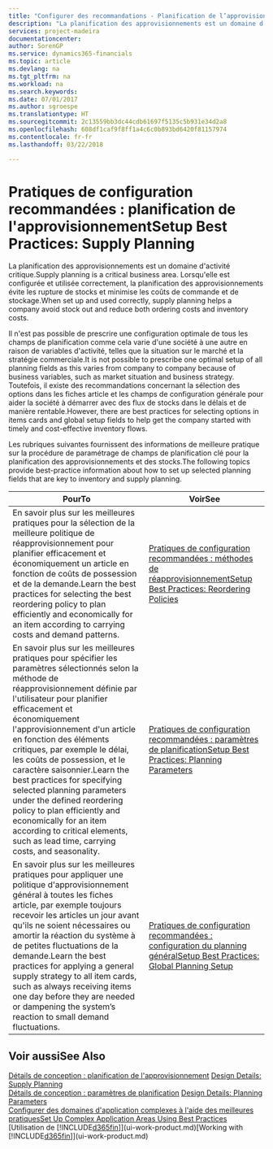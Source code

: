 ```yaml
---
title: "Configurer des recommandations - Planification de l’approvisionnement | Microsoft Docs"
description: "La planification des approvisionnements est un domaine d'activité critique. Lorsqu'elle est configurée et utilisée correctement, la planification des approvisionnements évite les rupture de stocks et minimise les coûts de commande et de stockage."
services: project-madeira
documentationcenter: 
author: SorenGP
ms.service: dynamics365-financials
ms.topic: article
ms.devlang: na
ms.tgt_pltfrm: na
ms.workload: na
ms.search.keywords: 
ms.date: 07/01/2017
ms.author: sgroespe
ms.translationtype: HT
ms.sourcegitcommit: 2c13559bb3dc44cdb61697f5135c5b931e34d2a8
ms.openlocfilehash: 608df1caf9f8ff1a4c6c0b893bd6420f81157974
ms.contentlocale: fr-fr
ms.lasthandoff: 03/22/2018

---
```

# <a name="setup-best-practices-supply-planning"></a><span data-ttu-id="f0117-104">Pratiques de configuration recommandées : planification de l'approvisionnement</span><span class="sxs-lookup"><span data-stu-id="f0117-104">Setup Best Practices: Supply Planning</span></span>
<span data-ttu-id="f0117-105">La planification des approvisionnements est un domaine d'activité critique.</span><span class="sxs-lookup"><span data-stu-id="f0117-105">Supply planning is a critical business area.</span></span> <span data-ttu-id="f0117-106">Lorsqu'elle est configurée et utilisée correctement, la planification des approvisionnements évite les rupture de stocks et minimise les coûts de commande et de stockage.</span><span class="sxs-lookup"><span data-stu-id="f0117-106">When set up and used correctly, supply planning helps a company avoid stock out and reduce both ordering costs and inventory costs.</span></span>  

 <span data-ttu-id="f0117-107">Il n'est pas possible de prescrire une configuration optimale de tous les champs de planification comme cela varie d'une société à une autre en raison de variables d'activité, telles que la situation sur le marché et la stratégie commerciale.</span><span class="sxs-lookup"><span data-stu-id="f0117-107">It is not possible to prescribe one optimal setup of all planning fields as this varies from company to company because of business variables, such as market situation and business strategy.</span></span> <span data-ttu-id="f0117-108">Toutefois, il existe des recommandations concernant la sélection des options dans les fiches article et les champs de configuration générale pour aider la société à démarrer avec des flux de stocks dans le délais et de manière rentable.</span><span class="sxs-lookup"><span data-stu-id="f0117-108">However, there are best practices for selecting options in items cards and global setup fields to help get the company started with timely and cost-effective inventory flows.</span></span>  

 <span data-ttu-id="f0117-109">Les rubriques suivantes fournissent des informations de meilleure pratique sur la procédure de paramétrage de champs de planification clé pour la planification des approvisionnements et des stocks.</span><span class="sxs-lookup"><span data-stu-id="f0117-109">The following topics provide best-practice information about how to set up selected planning fields that are key to inventory and supply planning.</span></span>  

|<span data-ttu-id="f0117-110">**Pour**</span><span class="sxs-lookup"><span data-stu-id="f0117-110">**To**</span></span>|<span data-ttu-id="f0117-111">**Voir**</span><span class="sxs-lookup"><span data-stu-id="f0117-111">**See**</span></span>|  
|------------|-------------|  
|<span data-ttu-id="f0117-112">En savoir plus sur les meilleures pratiques pour la sélection de la meilleure politique de réapprovisionnement pour planifier efficacement et économiquement un article en fonction de coûts de possession et de la demande.</span><span class="sxs-lookup"><span data-stu-id="f0117-112">Learn the best practices for selecting the best reordering policy to plan efficiently and economically for an item according to carrying costs and demand patterns.</span></span>|[<span data-ttu-id="f0117-113">Pratiques de configuration recommandées : méthodes de réapprovisionnement</span><span class="sxs-lookup"><span data-stu-id="f0117-113">Setup Best Practices: Reordering Policies</span></span>](setup-best-practices-reordering-policies.md)|  
|<span data-ttu-id="f0117-114">En savoir plus sur les meilleures pratiques pour spécifier les paramètres sélectionnés selon la méthode de réapprovisionnement définie par l'utilisateur pour planifier efficacement et économiquement l'approvisionnement d'un article en fonction des éléments critiques, par exemple le délai, les coûts de possession, et le caractère saisonnier.</span><span class="sxs-lookup"><span data-stu-id="f0117-114">Learn the best practices for specifying selected planning parameters under the defined reordering policy to plan efficiently and economically for an item according to critical elements, such as lead time, carrying costs, and seasonality.</span></span>|[<span data-ttu-id="f0117-115">Pratiques de configuration recommandées : paramètres de planification</span><span class="sxs-lookup"><span data-stu-id="f0117-115">Setup Best Practices: Planning Parameters</span></span>](setup-best-practices-planning-parameters.md)|  
|<span data-ttu-id="f0117-116">En savoir plus sur les meilleures pratiques pour appliquer une politique d'approvisionnement général à toutes les fiches article, par exemple toujours recevoir les articles un jour avant qu'ils ne soient nécessaires ou amortir la réaction du système à de petites fluctuations de la demande.</span><span class="sxs-lookup"><span data-stu-id="f0117-116">Learn the best practices for applying a general supply strategy to all item cards, such as always receiving items one day before they are needed or dampening the system’s reaction to small demand fluctuations.</span></span>|[<span data-ttu-id="f0117-117">Pratiques de configuration recommandées : configuration du planning général</span><span class="sxs-lookup"><span data-stu-id="f0117-117">Setup Best Practices: Global Planning Setup</span></span>](setup-best-practices-global-planning-setup.md)|  

## <a name="see-also"></a><span data-ttu-id="f0117-118">Voir aussi</span><span class="sxs-lookup"><span data-stu-id="f0117-118">See Also</span></span>  
 <span data-ttu-id="f0117-119">[Détails de conception : planification de l'approvisionnement](design-details-supply-planning.md) </span><span class="sxs-lookup"><span data-stu-id="f0117-119">[Design Details: Supply Planning](design-details-supply-planning.md) </span></span>  
 <span data-ttu-id="f0117-120">[Détails de conception : paramètres de planification](design-details-planning-parameters.md) </span><span class="sxs-lookup"><span data-stu-id="f0117-120">[Design Details: Planning Parameters](design-details-planning-parameters.md) </span></span>  
 [<span data-ttu-id="f0117-121">Configurer des domaines d'application complexes à l'aide des meilleures pratiques</span><span class="sxs-lookup"><span data-stu-id="f0117-121">Set Up Complex Application Areas Using Best Practices</span></span>](set-up-complex-application-areas-using-best-practices.md)  
 <span data-ttu-id="f0117-122">[Utilisation de [!INCLUDE[d365fin](includes/d365fin_md.md)]](ui-work-product.md)</span><span class="sxs-lookup"><span data-stu-id="f0117-122">[Working with [!INCLUDE[d365fin](includes/d365fin_md.md)]](ui-work-product.md)</span></span>

